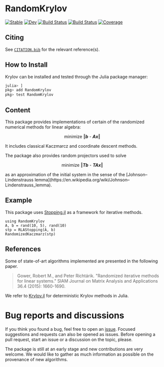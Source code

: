 # RandomKrylov

[![Stable](https://img.shields.io/badge/docs-stable-blue.svg)](https://tmigot.github.io/RandomKrylov.jl/stable)
[![Dev](https://img.shields.io/badge/docs-dev-blue.svg)](https://tmigot.github.io/RandomKrylov.jl/dev)
[![Build Status](https://github.com/tmigot/RandomKrylov.jl/actions/workflows/CI.yml/badge.svg?branch=main)](https://github.com/tmigot/RandomKrylov.jl/actions/workflows/CI.yml?query=branch%3Amain)
[![Build Status](https://api.cirrus-ci.com/github/tmigot/RandomKrylov.jl.svg)](https://cirrus-ci.com/github/tmigot/RandomKrylov.jl)
[![Coverage](https://codecov.io/gh/tmigot/RandomKrylov.jl/branch/main/graph/badge.svg)](https://codecov.io/gh/tmigot/RandomKrylov.jl)

## Citing

See [`CITATION.bib`](CITATION.bib) for the relevant reference(s).

## How to Install

Krylov can be installed and tested through the Julia package manager:

```julia
julia> ]
pkg> add RandomKrylov
pkg> test RandomKrylov
```

## Content

This package provides implementations of certain of the randomized numerical methods for linear algebra:
<p align="center">
  minimize ‖<b><i>b</i></b> - <b><i>Ax</i></b>‖
</p>
It includes classical Kaczmarcz and coordinate descent methods.

The package also provides random projectors used to solve
<p align="center">
  minimize ‖<b><i>Tb</i></b> - <b><i>TAx</i></b>‖
</p>
as an approximation of the initial system in the sense of the [Johnson–Lindenstrauss lemma](https://en.wikipedia.org/wiki/Johnson–Lindenstrauss_lemma).

## Example

This package uses [Stopping.jl](https://github.com/vepiteski/Stopping.jl) as a framework for iterative methods.
```
using RandomKrylov
A, b = rand(10, 5), rand(10)
stp = RLAStopping(A, b)
RandomizedKaczmarz(stp)
```

## References

Some of state-of-art algorithms implemented are presented in the following paper.

> Gower, Robert M., and Peter Richtárik. "Randomized iterative methods for linear systems." SIAM Journal on Matrix Analysis and Applications 36.4 (2015): 1660-1690.

We refer to [Krylov.jl](https://github.com/JuliaSmoothOptimizers/Krylov.jl) for deterministic Krylov methods in Julia.

# Bug reports and discussions

If you think you found a bug, feel free to open an [issue](https://github.com/tmigot/RandomKrylov.jl/issues).
Focused suggestions and requests can also be opened as issues. Before opening a pull request, start an issue or a discussion on the topic, please.

The package is still at an early stage and new contributions are very welcome. We would like to gather as much information as possible on the provenance of new algorithms.
